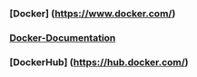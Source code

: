 ### [Docker] (https://www.docker.com/)

### [Docker-Documentation](https://docs.docker.com/engine/reference/run/)

### [DockerHub] (https://hub.docker.com/)
